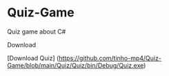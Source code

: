 # Quiz-Game

Quiz game about C# 

Download

[Download Quiz] (https://github.com/tinho-mp4/Quiz-Game/blob/main/Quiz/Quiz/bin/Debug/Quiz.exe)
